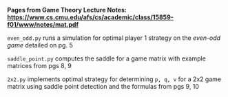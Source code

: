 **Pages from Game Theory Lecture Notes: https://www.cs.cmu.edu/afs/cs/academic/class/15859-f01/www/notes/mat.pdf**

`even_odd.py` runs a simulation for optimal player 1 strategy on the _even-odd game_ detailed on pg. 5

`saddle_point.py` computes the saddle for a game matrix with example matrices from pgs 8, 9

`2x2.py` implements optimal strategy for determining `p, q, v` for a 2x2 game matrix using saddle point detection and the formulas from pgs 9, 10
